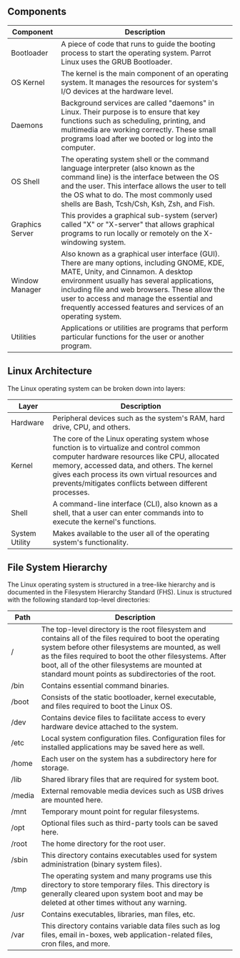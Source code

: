 ## Components
| Component       | Description                                                                                                                                                       |
|-----------------|-------------------------------------------------------------------------------------------------------------------------------------------------------------------|
| Bootloader      | A piece of code that runs to guide the booting process to start the operating system. Parrot Linux uses the GRUB Bootloader.                                        |
| OS Kernel       | The kernel is the main component of an operating system. It manages the resources for system's I/O devices at the hardware level.                                   |
| Daemons         | Background services are called "daemons" in Linux. Their purpose is to ensure that key functions such as scheduling, printing, and multimedia are working correctly. These small programs load after we booted or log into the computer. |
| OS Shell        | The operating system shell or the command language interpreter (also known as the command line) is the interface between the OS and the user. This interface allows the user to tell the OS what to do. The most commonly used shells are Bash, Tcsh/Csh, Ksh, Zsh, and Fish. |
| Graphics Server | This provides a graphical sub-system (server) called "X" or "X-server" that allows graphical programs to run locally or remotely on the X-windowing system.         |
| Window Manager  | Also known as a graphical user interface (GUI). There are many options, including GNOME, KDE, MATE, Unity, and Cinnamon. A desktop environment usually has several applications, including file and web browsers. These allow the user to access and manage the essential and frequently accessed features and services of an operating system. |
| Utilities       | Applications or utilities are programs that perform particular functions for the user or another program.                                                                                   |


## Linux Architecture

The Linux operating system can be broken down into layers:

| Layer          | Description                                                                                                                                                              |
|----------------|--------------------------------------------------------------------------------------------------------------------------------------------------------------------------|
| Hardware       | Peripheral devices such as the system's RAM, hard drive, CPU, and others.                                                                                                 |
| Kernel         | The core of the Linux operating system whose function is to virtualize and control common computer hardware resources like CPU, allocated memory, accessed data, and others. The kernel gives each process its own virtual resources and prevents/mitigates conflicts between different processes. |
| Shell          | A command-line interface (CLI), also known as a shell, that a user can enter commands into to execute the kernel's functions.                                              |
| System Utility | Makes available to the user all of the operating system's functionality.                                                                                                  |


## File System Hierarchy

The Linux operating system is structured in a tree-like hierarchy and is documented in the Filesystem Hierarchy Standard (FHS). Linux is structured with the following standard top-level directories:

| Path  | Description                                                                                                                                                 |
|-------|-------------------------------------------------------------------------------------------------------------------------------------------------------------|
| /     | The top-level directory is the root filesystem and contains all of the files required to boot the operating system before other filesystems are mounted, as well as the files required to boot the other filesystems. After boot, all of the other filesystems are mounted at standard mount points as subdirectories of the root. |
| /bin  | Contains essential command binaries.                                                                                                                        |
| /boot | Consists of the static bootloader, kernel executable, and files required to boot the Linux OS.                                                               |
| /dev  | Contains device files to facilitate access to every hardware device attached to the system.                                                                  |
| /etc  | Local system configuration files. Configuration files for installed applications may be saved here as well.                                                  |
| /home | Each user on the system has a subdirectory here for storage.                                                                                                |
| /lib  | Shared library files that are required for system boot.                                                                                                      |
| /media | External removable media devices such as USB drives are mounted here.                                                                                      |
| /mnt  | Temporary mount point for regular filesystems.                                                                                                               |
| /opt  | Optional files such as third-party tools can be saved here.                                                                                                  |
| /root | The home directory for the root user.                                                                                                                        |
| /sbin | This directory contains executables used for system administration (binary system files).                                                                    |
| /tmp  | The operating system and many programs use this directory to store temporary files. This directory is generally cleared upon system boot and may be deleted at other times without any warning. |
| /usr  | Contains executables, libraries, man files, etc.                                                                                                             |
| /var  | This directory contains variable data files such as log files, email in-boxes, web application-related files, cron files, and more.                                                                |
